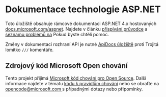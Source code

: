 # <a name="aspnet-docs"></a>Dokumentace technologie ASP.NET

Toto úložiště obsahuje rámcové dokumentaci ASP.NET 4.x hostovaných [docs.microsoft.com/aspnet](https://docs.microsoft.com/aspnet). Najdete v článku [přispívání průvodce](CONTRIBUTING.md) a [seznamu problémů na](https://github.com/aspnet/AspNetDocs/issues) Pokud byste chtěli pomoc.

Změny v dokumentaci rozhraní API je nutné [ApiDocs úložiště](https://github.com/aspnet/ApiDocs) proti Trojitá lomítko `///` komentáře.

## <a name="microsoft-open-source-code-of-conduct"></a>Zdrojový kód Microsoft Open chování

Tento projekt přijímá [Microsoft kód chování pro Open Source](https://opensource.microsoft.com/codeofconduct/).
Další informace najdete v tématu [kódu k pravidlům chování](https://opensource.microsoft.com/codeofconduct/faq/) nebo se obraťte na [ opencode@microsoft.com ](mailto:opencode@microsoft.com) s případnými dotazy nebo připomínky.
